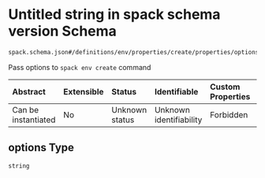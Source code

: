 # Untitled string in spack schema version Schema

```txt
spack.schema.json#/definitions/env/properties/create/properties/options
```

Pass options to `spack env create` command

| Abstract            | Extensible | Status         | Identifiable            | Custom Properties | Additional Properties | Access Restrictions | Defined In                                                            |
| :------------------ | :--------- | :------------- | :---------------------- | :---------------- | :-------------------- | :------------------ | :-------------------------------------------------------------------- |
| Can be instantiated | No         | Unknown status | Unknown identifiability | Forbidden         | Allowed               | none                | [spack.schema.json*](../out/spack.schema.json "open original schema") |

## options Type

`string`
